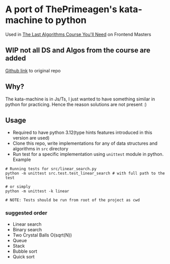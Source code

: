 # A port of ThePrimeagen's kata-machine to python
Used in [The Last Algorithms Course You'll Need](https://frontendmasters.com/courses/algorithms/]) on Frontend Masters

## WIP not all DS and Algos from the course are added
[Github link](https://github.com/ThePrimeagen/kata-machine) to original repo

## Why?
The kata-machine is in Js/Ts, I just wanted to have something similar in python for practicing. Hence the reason solutions are not present :)

## Usage
- Required to have python 3.12(type hints features introduced in this version are used)
- Clone this repo, write implementations for any of data structures and algorithms in `src` directory
- Run test for a specific implementation using `unittest` module in python. Example
```shell
# Running tests for src/linear_search.py
python -m unittest src.test.test_linear_search # with full path to the test

# or simply
python -m unittest -k linear

# NOTE: Tests should be run from root of the project as cwd
```
### suggested order
- Linear search
- Binary search
- Two Crystal Balls O(sqrt(N))
- Queue
- Stack
- Bubble sort
- Quick sort
